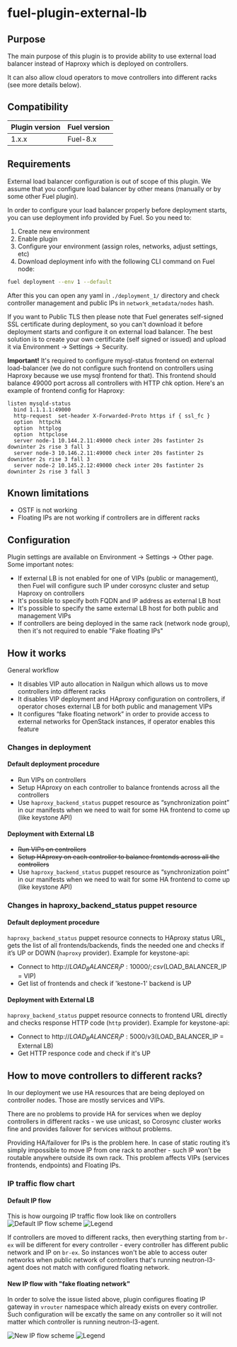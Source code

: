 # fuel-plugin-external-lb

## Purpose
The main purpose of this plugin is to provide ability to use external load balancer instead of Haproxy which is deployed on controllers.

It can also allow cloud operators to move controllers into different racks (see more details below).

## Compatibility

| Plugin version | Fuel version |
| -------------- | ------------ |
| 1.x.x          | Fuel-8.x     |

## Requirements
External load balancer configuration is out of scope of this plugin. We assume that you configure load balancer by other means (manually or by some other Fuel plugin).

In order to configure your load balancer properly before deployment starts, you can use deployment info provided by Fuel. So you need to:

1. Create new environment
2. Enable plugin
3. Configure your environment (assign roles, networks, adjust settings, etc)
4. Download deployment info with the following CLI command on Fuel node:
```bash
fuel deployment --env 1 --default
```
After this you can open any yaml in `./deployment_1/` directory and check controller management and public IPs in `network_metadata/nodes` hash.

If you want to Public TLS then please note that Fuel generates self-signed SSL certificate during deployment, so you can't download it before deployment starts and configure it on external load balancer. The best solution is to create your own certificate (self signed or issued) and upload it via Environment -> Settings -> Security.

**Important!** It's required to configure mysql-status frontend on external load-balancer (we do not configure such frontend on controllers using Haproxy because we use mysql frontend for that). This frontend should balance 49000 port across all controllers with HTTP chk option. Here's an example of frontend config for Haproxy:

```
listen mysqld-status
  bind 1.1.1.1:49000
  http-request  set-header X-Forwarded-Proto https if { ssl_fc }
  option  httpchk
  option  httplog
  option  httpclose
  server node-1 10.144.2.11:49000 check inter 20s fastinter 2s downinter 2s rise 3 fall 3
  server node-3 10.146.2.11:49000 check inter 20s fastinter 2s downinter 2s rise 3 fall 3
  server node-2 10.145.2.12:49000 check inter 20s fastinter 2s downinter 2s rise 3 fall 3
```

## Known limitations
* OSTF is not working
* Floating IPs are not working if controllers are in different racks

## Configuration
Plugin settings are available on Environment -> Settings -> Other page. Some important notes:
* If external LB is not enabled for one of VIPs (public or management), then Fuel will configure such IP under corosync cluster and setup Haproxy on controllers
* It's possible to specify both FQDN and IP address as external LB host
* It's possible to specify the same external LB host for both public and management VIPs
* If controllers are being deployed in the same rack (network node group), then it's not required to enable "Fake floating IPs"

## How it works
General workflow
* It disables VIP auto allocation in Nailgun which allows us to move controllers into different racks
* It disables VIP deployment and HAproxy configuration on controllers, if operator choses external LB for both public and management VIPs
* It configures “fake floating network” in order to provide access to external networks for OpenStack instances, if operator enables this feature

### Changes in deployment
#### Default deployment procedure
* Run VIPs on controllers
* Setup HAproxy on each controller to balance frontends across all the controllers
* Use `haproxy_backend_status` puppet resource as “synchronization point” in our manifests when we need to wait for some HA frontend to come up (like keystone API)

#### Deployment with External LB
* ~~Run VIPs on controllers~~
* ~~Setup HAproxy on each controller to balance frontends across all the controllers~~
* Use `haproxy_backend_status` puppet resource as “synchronization point” in our manifests when we need to wait for some HA frontend to come up (like keystone API)

### Changes in haproxy_backend_status puppet resource

#### Default deployment procedure
`haproxy_backend_status` puppet resource connects to HAproxy status URL, gets the list of all frontends/backends, finds the needed one and checks if it’s UP or DOWN (`haproxy` provider). Example for keystone-api:

* Connect to http://$LOAD_BALANCER_IP:10000/;csv   ($LOAD_BALANCER_IP = VIP)
* Get list of frontends and check if 'kestone-1' backend is UP

#### Deployment with External LB
`haproxy_backend_status` puppet resource connects to frontend URL directly and checks response HTTP code (`http` provider). Example for keystone-api:

* Connect to http://$LOAD_BALANCER_IP:5000/v3      ($LOAD_BALANCER_IP = External LB)
* Get HTTP responce code and check if it's UP

## How to move controllers to different racks?
In our deployment we use HA resources that are being deployed on controller nodes. Those are mostly services and VIPs.

There are no problems to provide HA for services when we deploy controllers in different racks - we use unicast, so Corosync cluster works fine and provides failover for services without problems.

Providing HA/failover for IPs is the problem here. In case of static routing it’s simply impossible to move IP from one rack to another - such IP won’t be routable anywhere outside its own rack. This problem affects VIPs (services frontends, endpoints) and Floating IPs.

### IP traffic flow chart

#### Default IP flow
This is how ourgoing IP traffic flow look like on controllers
![Default IP flow scheme](doc/default-traffic.png)
![Legend](doc/legend.png)

If controllers are moved to different racks, then everything starting from `br-ex` will be different for every controller - every controller has different public network and IP on `br-ex`. So instances won't be able to access outer networks when public network of controllers that's running neutron-l3-agent does not match with configured floating network.

#### New IP flow with "fake floating network"
In order to solve the issue listed above, plugin configures floating IP gateway in `vrouter` namespace which already exists on every controller. Such configuration will be excatly the same on any controller so it will not matter which controller is running neutron-l3-agent.

![New IP flow scheme](doc/new-traffic.png)
![Legend](doc/legend.png)
